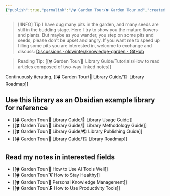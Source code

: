 ```yaml
---
{"publish":true,"permalink":"/🍀 Garden Tour/🍀 Garden Tour.md","created":"2025-04-28","modified":"2025-07-07","published":"2025-07-09T01:52:15.212+08:00","cssclasses":""}
---
```



> [!INFO] Tip
> I have dug many pits in the garden, and many seeds are still in the budding stage. Here I try to show you the mature flowers and plants. But maybe as you wander, you step on some pits and seeds, please don't be upset and angry. If you want me to speed up filling some pits you are interested in, welcome to exchange and discuss: [Discussions · oldwinter/knowledge-garden · GitHub](https://github.com/oldwinter/knowledge-garden/discussions)

> Reading Tip: [[🍀 Garden Tour/🧰 Library Guide/Tutorials/How to read articles composed of two-way linked notes]]

Continuously iterating, [[🍀 Garden Tour/🧰 Library Guide/🏗 Library Roadmap]]

## Use this library as an Obsidian example library for reference

- [[🍀 Garden Tour/🧰 Library Guide/🧰 Library Usage Guide]]
- [[🍀 Garden Tour/🧰 Library Guide/🍫 Library Methodology Guide]]
- [[🍀 Garden Tour/🧰 Library Guide/🌏 Library Publishing Guide]]
- [[🍀 Garden Tour/🧰 Library Guide/🏗 Library Roadmap]]

## Read my notes in interested fields

- [[🍀 Garden Tour/🔧 How to Use AI Tools Well]]
- [[🍀 Garden Tour/🏋 How to Stay Healthy]]
- [[🍀 Garden Tour/🧀 Personal Knowledge Management]]
- [[🍀 Garden Tour/🗜 How to Use Productivity Tools]] 